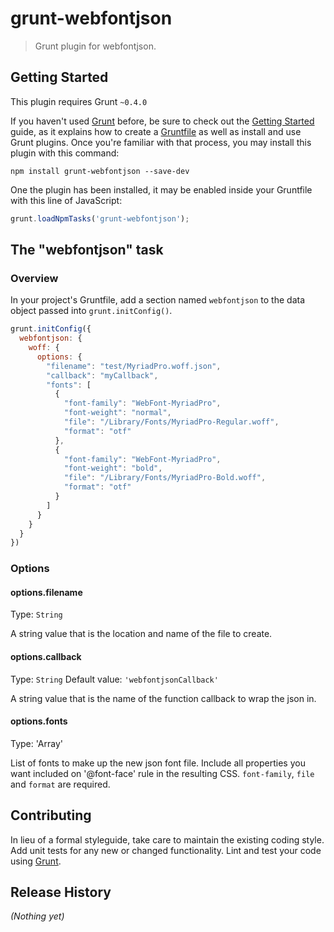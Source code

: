 # grunt-webfontjson

> Grunt plugin for webfontjson.

## Getting Started
This plugin requires Grunt `~0.4.0`

If you haven't used [Grunt](http://gruntjs.com/) before, be sure to check out the [Getting Started](http://gruntjs.com/getting-started) guide, as it explains how to create a [Gruntfile](http://gruntjs.com/sample-gruntfile) as well as install and use Grunt plugins. Once you're familiar with that process, you may install this plugin with this command:

```shell
npm install grunt-webfontjson --save-dev
```

One the plugin has been installed, it may be enabled inside your Gruntfile with this line of JavaScript:

```js
grunt.loadNpmTasks('grunt-webfontjson');
```

## The "webfontjson" task

### Overview
In your project's Gruntfile, add a section named `webfontjson` to the data object passed into `grunt.initConfig()`.

```js
grunt.initConfig({
  webfontjson: {
    woff: {
      options: {
        "filename": "test/MyriadPro.woff.json",
        "callback": "myCallback",
        "fonts": [
          {
            "font-family": "WebFont-MyriadPro",
            "font-weight": "normal",
            "file": "/Library/Fonts/MyriadPro-Regular.woff",
            "format": "otf"
          },
          {
            "font-family": "WebFont-MyriadPro",
            "font-weight": "bold",
            "file": "/Library/Fonts/MyriadPro-Bold.woff",
            "format": "otf"
          }
        ]
      }
    }
  }
})
```

### Options

#### options.filename
Type: `String`

A string value that is the location and name of the file to create.

#### options.callback
Type: `String`
Default value: `'webfontjsonCallback'`

A string value that is the name of the function callback to wrap the json in.

#### options.fonts
Type: 'Array'

List of fonts to make up the new json font file. Include all properties you want included on '@font-face' rule in the resulting CSS. `font-family`, `file` and `format` are required.

## Contributing
In lieu of a formal styleguide, take care to maintain the existing coding style. Add unit tests for any new or changed functionality. Lint and test your code using [Grunt](http://gruntjs.com/).

## Release History
_(Nothing yet)_
